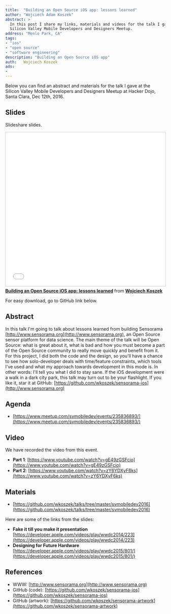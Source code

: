 ```yaml
---
title:	"Building an Open Source iOS app: lessons learned"
author: "Wojciech Adam Koszek"
abstract: >
  In this post I share my links, materials and videos for the talk I gave at
  Silicon Valley Mobile Developers and Designers Meetup.
address: "Menlo Park, CA"
tags:
- "ios"
- "open source"
- "software engineering"
description: "Building an Open Source iOS app"
auth:	Wojciech Koszek
ads:
- 
---
```


Below you can find an abstract and materials for the talk I gave at the
Silicon Valley Mobile Developers and Designers Meetup at Hacker Dojo, Santa
Clara, Dec 12th, 2016.

## Slides

Slideshare slides.

<iframe src="//www.slideshare.net/slideshow/embed_code/key/EkJuhVmt4s5wPe" width="595" height="485" frameborder="0" marginwidth="0" marginheight="0" scrolling="no" style="border:1px solid #CCC; border-width:1px; margin-bottom:5px; max-width: 100%;" allowfullscreen> </iframe> <div style="margin-bottom:5px"> <strong> <a href="//www.slideshare.net/wkoszek/building-an-open-source-ios-app-lessons-learned" title="Building an Open Source iOS app: lessons learned" target="_blank">Building an Open Source iOS app: lessons learned</a> </strong> from <strong><a target="_blank" href="//www.slideshare.net/wkoszek">Wojciech Koszek</a></strong> </div>

For easy download, go to GitHub link below.

## Abstract

In this talk I'm going to talk about lessons learned from building Sensorama
[http://www.sensorama.org](http://www.sensorama.org), an Open Source sensor platform for data science.
The main theme of the talk will be Open Source: what is great about it, what
is bad and how you must become a part of the Open Source
community to really move quickly and benefit from it.
For this project, I did both the code and the design, so you'll have a chance to see how
solo-developer deals with time/feature constraints, which tools I've used
and what my approach towards development in this mode is.
In other words: I'll tell you what I did to stay sane.
If the iOS development were a walk in a dark city park, this talk may turn
out to be your flashlight. If you like it, star it at GitHub:
[https://github.com/wkoszek/sensorama-ios](http://www.sensorama.org)

## Agenda

- [https://www.meetup.com/svmobiledev/events/235836893/](https://www.meetup.com/svmobiledev/events/235836893/)

## Video

We have recorded the video from this event.

- **Part 1**: [https://www.youtube.com/watch?v=gE49zGSFcio](https://www.youtube.com/watch?v=gE49zGSFcio)
- **Part 2**: [https://www.youtube.com/watch?v=zY6YDXyF6ks](https://www.youtube.com/watch?v=zY6YDXyF6ks)

## Materials

- [https://github.com/wkoszek/talks/tree/master/svmobiledev2016](https://github.com/wkoszek/talks/tree/master/svmobiledev2016)

Here are some of the links from the slides:

- **Fake it till you make it presentation** [https://developer.apple.com/videos/play/wwdc2014/223](https://developer.apple.com/videos/play/wwdc2014/223)
- **Designing for Future Hardware** [https://developer.apple.com/videos/play/wwdc2015/801/](https://developer.apple.com/videos/play/wwdc2015/801/)

## References

-  WWW: [http://www.sensorama.org](http://www.sensorama.org)
- GitHub (code): [https://github.com/wkoszek/sensorama-ios](https://github.com/wkoszek/sensorama-ios)
- GitHub (artwork): [https://github.com/wkoszek/sensorama-artwork](https://github.com/wkoszek/sensorama-artwork)
